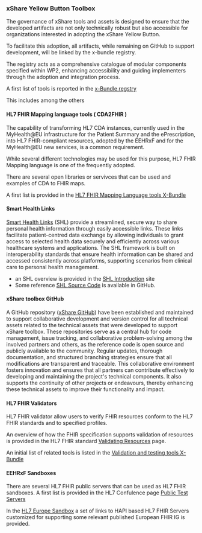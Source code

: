 ### xShare Yellow Button Toolbox


The governance of xShare tools and assets is designed to ensure that the developed artifacts are not only technically robust but also accessible for organizations interested in adopting the xShare Yellow Button. 

To facilitate this adoption, all artifacts, while remaining on GitHub to support development, will be linked by the x-bundle registry. 

The registry acts as a comprehensive catalogue of modular components specified within WP2, enhancing accessibility and guiding implementers through the adoption and integration process.

A first list of tools is reported in the [x-Bundle regstry](https://x-bundles.ehr-exchange-format.eu/yb-tool/tools.html)

This includes among the others

#### HL7 FHIR Mapping language tools ( CDA2FHIR )

The capability of transforming HL7 CDA instances, currently used in the MyHealth@EU infrastructure for the Patient Summary and the ePrescription, into HL7 FHIR-compliant resources, adopted by the EEHRxF and for the MyHealth@EU new services, is a common requirement.

While several different technologies may be used for this purpose, HL7 FHIR Mapping language is one of the frequently adopted.

There are several open libraries or servivces that can be used and examples of CDA to FHIR maps.

A first list is provided in the [HL7 FHIR Mapping Language tools X-Bundle](https://x-bundles.ehr-exchange-format.eu/fml-tool/tools.html)

 
#### Smart Health Links

[Smart Health Links](https://build.fhir.org/ig/HL7/smart-health-cards-and-links/) (SHL) provide a streamlined, secure way to share personal health information through easily accessible links. These links facilitate patient-centred data exchange by allowing individuals to grant access to selected health data securely and efficiently across various healthcare systems and applications. The SHL framework is built on interoperability standards that ensure health information can be shared and accessed consistently across platforms, supporting scenarios from clinical care to personal health management.

* an SHL overview is provided in the [SHL Introduction](https://docs.smarthealthit.org/smart-health-links/) site
* Some reference [SHL Source Code](https://github.com/jmandel/vaxx.link) is available in GitHub.

#### xShare toolbox GitHub

A GitHub repository ([xShare GitHub](https://github.com/xSHARE-project-eu)) have been established and maintained to support collaborative development and version control for all technical assets related to the technical assets that were developed to support xShare toolbox. These repositories serve as a central hub for code management, issue tracking, and collaborative problem-solving among the involved partners and others, as the reference code is open source and publicly available to the community. 
Regular updates, thorough documentation, and structured branching strategies ensure that all modifications are transparent and traceable. This collaborative environment fosters innovation and ensures that all partners can contribute effectively to developing and maintaining the project's technical components. It also supports the continuity of other projects or endeavours, thereby enhancing these technical assets to improve their functionality and impact.

#### HL7 FHIR Validators 

HL7 FHIR validator allow users to verify FHIR resources conform to the HL7 FHIR standards and to specified profiles.

An overview of how the FHIR specification supports validation of resources is provided in the HL7 FHIR standard [Validating Resources](https://build.fhir.org/validation) page.

An initial list of related tools is listed in the  [Validation and testing tools X-Bundle](https://x-bundles.ehr-exchange-format.eu/test-tool/tools.html)


#### EEHRxF Sandboxes

There are several HL7 FHIR public servers that can be used as HL7 FHIR sandboxes. A first list is provided in the HL7 Confulence page [Public Test Servers](https://confluence.hl7.org/spaces/FHIR/pages/35718859/Public+Test+Servers)

In the [HL7 Europe Sandbox](https://sandbox.hl7europe.eu/) a set of links to HAPI based HL7 FHIR Servers customized for supporting some relevant published European FHIR IG is provided.
